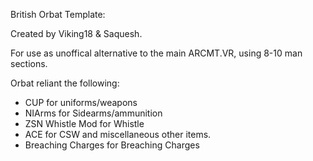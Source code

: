 British Orbat Template:

Created by Viking18 & Saquesh.

For use as unoffical alternative to the main ARCMT.VR, using 8-10 man sections.

Orbat reliant the following:
* CUP for uniforms/weapons
* NIArms for Sidearms/ammunition
* ZSN Whistle Mod for Whistle
* ACE for CSW and miscellaneous other items. 
* Breaching Charges for Breaching Charges

